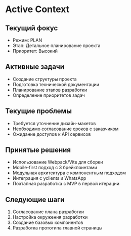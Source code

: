 # Active Context

## Текущий фокус
- Режим: PLAN
- Этап: Детальное планирование проекта
- Приоритет: Высокий

## Активные задачи
- Создание структуры проекта
- Подготовка технической документации
- Планирование этапов разработки
- Определение приоритетов задач

## Текущие проблемы
- Требуется уточнение дизайн-макетов
- Необходимо согласование сроков с заказчиком
- Ожидание доступов к API сервисов

## Принятые решения
- Использование Webpack/Vite для сборки
- Mobile-first подход с 3 брейкпоинтами
- Модульная архитектура с компонентным подходом
- Интеграция с yclients и WhatsApp
- Поэтапная разработка с MVP в первой итерации

## Следующие шаги
1. Согласование плана разработки
2. Настройка окружения разработки
3. Создание базовых компонентов
4. Разработка прототипа главной страницы 